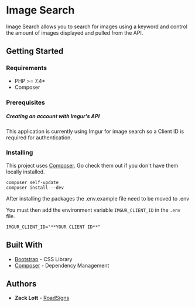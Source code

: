 # Image Search
Image Search allows you to search for images using a keyword and control the amount of images displayed and pulled from the API.

## Getting Started

### Requirements

- PHP >= 7.4*
- Composer

### Prerequisites

##### Creating an account with Imgur's API

This application is currently using Imgur for image search so a Client ID is required for authentication.


### Installing

This project uses [Composer](https://getcomposer.org/). Go check them out if you don't have them locally installed.

```
composer self-update
composer install --dev
```

After installing the packages the .env.example file need to be moved to .env

You must then add the environment variable `IMGUR_CLIENT_ID` in the `.env` file.

```
IMGUR_CLIENT_ID="**YOUR CLIENT ID**"
```

## Built With

* [Bootstrap](https://getbootstrap.com/) - CSS Library
* [Composer](https://getcomposer.org/) - Dependency Management

## Authors

* **Zack Lott**  - [RoadSigns](https://github.com/roadsigns)
